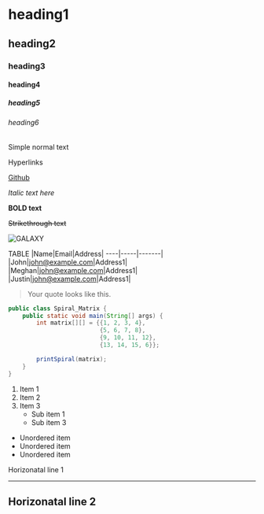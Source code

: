 # heading1
## heading2
### heading3
#### heading4
##### heading5
###### heading6

Simple normal text

Hyperlinks

[Github](https://www.github.com)

_Italic text here_

**BOLD text**

~~Strikethrough text~~

![GALAXY](https://science.nasa.gov/wp-content/uploads/2023/09/Milky_Way_illustration-1.jpeg?w=1280&format=webp)

TABLE
|Name|Email|Address|
----|-----|-------| 
|John|john@example.com|Address1|
|Meghan|john@example.com|Address1|
|Justin|john@example.com|Address1|

>Your quote looks like this.

```Java
public class Spiral_Matrix {
    public static void main(String[] args) {
        int matrix[][] = {{1, 2, 3, 4},
                          {5, 6, 7, 8},
                          {9, 10, 11, 12},
                          {13, 14, 15, 6}};

        printSpiral(matrix);
    }
}

```

1. Item 1
2. Item 2
3. Item 3
   * Sub item 1
   * Sub item 3
* Unordered item
* Unordered item
* Unordered item


Horizonatal line 1
***


Horizonatal line 2
---


